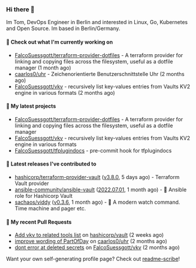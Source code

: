 ### Hi there 👋

Im Tom, DevOps Engineer in Berlin and interested in Linux, Go, Kubernetes and Open Source.
Im based in Berlin/Germany.

#### 👷 Check out what I'm currently working on

- [FalcoSuessgott/terraform-provider-dotfiles](https://github.com/FalcoSuessgott/terraform-provider-dotfiles) - A terraform provider for linking and copying files across the filesystem, useful as a dotfile manager (1 month ago)
- [caarlos0/uhr](https://github.com/caarlos0/uhr) - Zeichenorientierte Benutzerschnittstelle Uhr (2 months ago)
- [FalcoSuessgott/vkv](https://github.com/FalcoSuessgott/vkv) - recursively list key-values entries from Vaults KV2 engine in various formats (2 months ago)

#### 🌱 My latest projects

- [FalcoSuessgott/terraform-provider-dotfiles](https://github.com/FalcoSuessgott/terraform-provider-dotfiles) - A terraform provider for linking and copying files across the filesystem, useful as a dotfile manager
- [FalcoSuessgott/vkv](https://github.com/FalcoSuessgott/vkv) - recursively list key-values entries from Vaults KV2 engine in various formats
- [FalcoSuessgott/tfplugindocs](https://github.com/FalcoSuessgott/tfplugindocs) - pre-commit hook for tfplugindocs

#### 🔭 Latest releases I've contributed to

- [hashicorp/terraform-provider-vault](https://github.com/hashicorp/terraform-provider-vault) ([v3.8.0](https://github.com/hashicorp/terraform-provider-vault/releases/tag/v3.8.0), 5 days ago) - Terraform Vault provider
- [ansible-community/ansible-vault](https://github.com/ansible-community/ansible-vault) ([2022.07.01](https://github.com/ansible-community/ansible-vault/releases/tag/2022.07.01), 1 month ago) - :key: Ansible role for Hashicorp Vault
- [sachaos/viddy](https://github.com/sachaos/viddy) ([v0.3.6](https://github.com/sachaos/viddy/releases/tag/v0.3.6), 1 month ago) - 👀 A modern watch command. Time machine and pager etc.

#### 🔨 My recent Pull Requests

- [Add vkv to related tools list](https://github.com/hashicorp/vault/pull/16285) on [hashicorp/vault](https://github.com/hashicorp/vault) (2 weeks ago)
- [improve wording of PartOfDay](https://github.com/caarlos0/uhr/pull/1) on [caarlos0/uhr](https://github.com/caarlos0/uhr) (2 months ago)
- [dont error at deleted secrets](https://github.com/FalcoSuessgott/vkv/pull/63) on [FalcoSuessgott/vkv](https://github.com/FalcoSuessgott/vkv) (2 months ago)

Want your own self-generating profile page? Check out [readme-scribe](https://github.com/muesli/readme-scribe)!